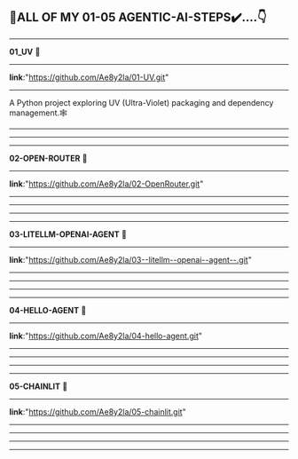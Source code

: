 **🤖ALL OF MY 01-05 AGENTIC-AI-STEPS✔️....👇**
------------------------------------------------------------------------------------------------------------------------------------------------------------------------------------------------------------------
------------------------------------------------------------------------------------------------------------------------------------------------------------------------------------------------------------------
**01_UV** 🤯
***
**link**:"https://github.com/Ae8y2la/01-UV.git"
***
A Python project exploring UV (Ultra-Violet) packaging and dependency management.🕸️
***
------------------------------------------------------------------------------------------------------------------------------------------------------------------------------------------------------------------
------------------------------------------------------------------------------------------------------------------------------------------------------------------------------------------------------------------
**02-OPEN-ROUTER** 🤯
***
**link**:"https://github.com/Ae8y2la/02-OpenRouter.git"
***

***
------------------------------------------------------------------------------------------------------------------------------------------------------------------------------------------------------------------
------------------------------------------------------------------------------------------------------------------------------------------------------------------------------------------------------------------

**03-LITELLM-OPENAI-AGENT** 🤯
***
**link**:"https://github.com/Ae8y2la/03--litellm--openai--agent--.git"
***

***
------------------------------------------------------------------------------------------------------------------------------------------------------------------------------------------------------------------
------------------------------------------------------------------------------------------------------------------------------------------------------------------------------------------------------------------
**04-HELLO-AGENT** 🤯
***
**link**:"https://github.com/Ae8y2la/04-hello-agent.git"
***

***
------------------------------------------------------------------------------------------------------------------------------------------------------------------------------------------------------------------
------------------------------------------------------------------------------------------------------------------------------------------------------------------------------------------------------------------
**05-CHAINLIT** 🤯
***
**link**:"https://github.com/Ae8y2la/05-chainlit.git"
***

***
------------------------------------------------------------------------------------------------------------------------------------------------------------------------------------------------------------------
------------------------------------------------------------------------------------------------------------------------------------------------------------------------------------------------------------------
